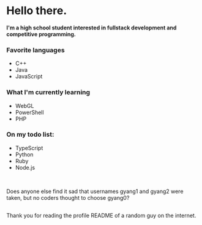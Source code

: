 # Hello there.
**I'm a high school student interested in fullstack development and competitive programming.**

### Favorite languages
- C++
- Java
- JavaScript



### What I'm currently learning
- WebGL
- PowerShell
- PHP


### On my todo list:
- TypeScript
- Python
- Ruby
- Node.js

<br />

Does anyone else find it sad that usernames gyang1 and gyang2 were taken, but no coders thought to choose gyang0?

##
Thank you for reading the profile README of a random guy on the internet.
